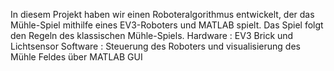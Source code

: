 In diesem Projekt haben wir einen Roboteralgorithmus entwickelt, der das Mühle-Spiel mithilfe eines EV3-Roboters und MATLAB spielt. Das Spiel folgt den Regeln des klassischen Mühle-Spiels.
Hardware : EV3 Brick und Lichtsensor
Software : Steuerung des Roboters und visualisierung des Mühle Feldes über MATLAB GUI
